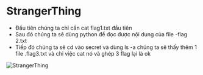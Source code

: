 # StrangerThing
* Đầu tiên chúng ta chỉ cần cat flag1.txt đầu tiên
* Sau đó chúng ta sẽ dùng python để đọc được nội dung của file -flag 2.txt
* Tiếp đó chúng ta sẽ cd vào secret và dùng ls -a chúng ta sẽ thấy thêm 1 file .flag3.txt và chỉ việc cat nó và ghép 3 flag lại là ok

![StrangerThing](https://user-images.githubusercontent.com/51597903/119295256-92395a00-bc80-11eb-843e-58c90a822bda.png)
